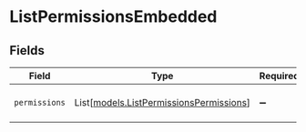 # ListPermissionsEmbedded


## Fields

| Field                                                                              | Type                                                                               | Required                                                                           | Description                                                                        |
| ---------------------------------------------------------------------------------- | ---------------------------------------------------------------------------------- | ---------------------------------------------------------------------------------- | ---------------------------------------------------------------------------------- |
| `permissions`                                                                      | List[[models.ListPermissionsPermissions](../models/listpermissionspermissions.md)] | :heavy_minus_sign:                                                                 | An array of permission objects.                                                    |